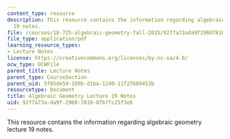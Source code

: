 ```yaml
---
content_type: resource
description: This resource contains the information regarding algebraic geometry lecture
  19 notes.
file: /courses/18-725-algebraic-geometry-fall-2015/92f7a73ada9f296078108fb7fc25f3e6_MIT18_725F15_lec19.pdf
file_type: application/pdf
learning_resource_types:
- Lecture Notes
license: https://creativecommons.org/licenses/by-nc-sa/4.0/
ocw_type: OCWFile
parent_title: Lecture Notes
parent_type: CourseSection
parent_uid: 5f85de59-109b-d1ba-1240-11f2f689453b
resourcetype: Document
title: Algebraic Geometry Lecture 19 Notes
uid: 92f7a73a-da9f-2960-7810-8fb7fc25f3e6
---
```

This resource contains the information regarding algebraic geometry lecture 19 notes.